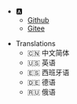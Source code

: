 * :a:
  * [Github](https://github.com/yueny)
  * [Gitee](https://gitee.com/wholsy)

[//]: # (  * [知乎]&#40;https://www.zhihu.com/people/wholsy&#41;)

- Translations
  - :cn: 中文简体
  - :us: 英语
  - :es: 西班牙语
  - :de: 德语
  - :ru: 俄语